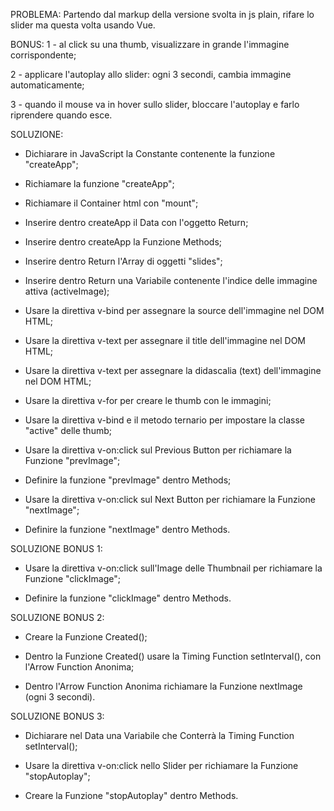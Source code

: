 PROBLEMA:
Partendo dal markup della versione svolta in js plain, rifare lo slider ma questa volta usando Vue.

BONUS:
1 - al click su una thumb, visualizzare in grande l'immagine corrispondente;

2 - applicare l'autoplay allo slider: ogni 3 secondi, cambia immagine automaticamente;

3 - quando il mouse va in hover sullo slider, bloccare l'autoplay e farlo riprendere quando esce.


SOLUZIONE:

- Dichiarare in JavaScript la Constante contenente la funzione "createApp";

- Richiamare la funzione "createApp";

- Richiamare il Container html con "mount";

- Inserire dentro createApp il Data con l'oggetto Return;

- Inserire dentro createApp la Funzione Methods;


- Inserire dentro Return l'Array di oggetti "slides";

- Inserire dentro Return una Variabile contenente l'indice delle immagine attiva (activeImage);


- Usare la direttiva v-bind per assegnare la source dell'immagine nel DOM HTML;

- Usare la direttiva v-text per assegnare il title dell'immagine nel DOM HTML;

- Usare la direttiva v-text per assegnare la didascalia (text) dell'immagine nel DOM HTML;


- Usare la direttiva v-for per creare le thumb con le immagini;

- Usare la direttiva v-bind e il metodo ternario per impostare la classe "active" delle thumb;


- Usare la direttiva v-on:click sul Previous Button per richiamare la Funzione "prevImage";

- Definire la funzione "prevImage" dentro Methods;


- Usare la direttiva v-on:click sul Next Button per richiamare la Funzione "nextImage";

- Definire la funzione "nextImage" dentro Methods.


SOLUZIONE BONUS 1:

- Usare la direttiva v-on:click sull'Image delle Thumbnail per richiamare la Funzione "clickImage";

- Definire la funzione "clickImage" dentro Methods.


SOLUZIONE BONUS 2:

- Creare la Funzione Created();

- Dentro la Funzione Created() usare la Timing Function setInterval(), con l'Arrow Function Anonima;

- Dentro l'Arrow Function Anonima richiamare la Funzione nextImage (ogni 3 secondi).


SOLUZIONE BONUS 3:

- Dichiarare nel Data una Variabile che Conterrà la Timing Function setInterval();

- Usare la direttiva v-on:click nello Slider per richiamare la Funzione "stopAutoplay";

- Creare la Funzione "stopAutoplay" dentro Methods.

